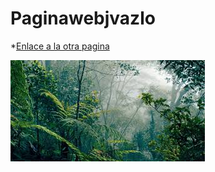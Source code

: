 # Paginawebjvazlo

*[Enlace a la otra pagina](OTRO.md)

![Descripcion de la imagen](assets/descarga.jpeg)
